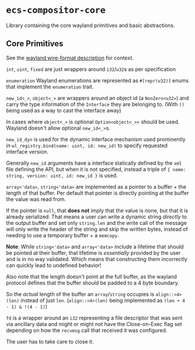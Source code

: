 # `ecs-compositor-core`

Library containing the core wayland primitives and basic abstractions.

## Core Primitives

See the [wayland wire-format description](https://wayland.freedesktop.org/docs/html/ch04.html#sect-Protocol-Wire-Format) for context.

`int`, `uint`, `fixed`
are just wrappers around `i32`/`u32`s as per specification

`enumeration`
Wayland enumerations are represented as `#[repr(u32)]` enums that implement the `enumeration` trait.

`new_id<_>`, `object<_>`
are wrappers around an object id (a `NonZero<u32>`) and carry the type
information of the `Interface` they are belonging to.
(With `()` being used as a way to cast the interface away)

In cases where `object<_>` is optional `Option<object<_>>` should be used.
Wayland doesn't allow optional `new_id<_>`s.

`new_id_dyn`
is used for the dynamic interface mechanism used prominently in `wl_registry.bind(name: uint, id: new_id)`
to specify requested interface version.

Generally `new_id` arguments have a interface statically defined by the `xml`
file defining the API, but when it is not specified, instead a triple of `{ name: string, version: uint, id: new_id }` is used.

`array<'data>`, `string<'data>`
are implemented as a pointer to a buffer + the length of that buffer.
Per default that pointer is directly pointing at the buffer the value was read
from.

If the pointer is `null`, that **does not** imply that the value is none, but
that it is already serialized: That means a user can write a dynamic string *directly*
to the output buffer and set only `string.len` and the write call of the message
will only write the header of the string and skip the written bytes, instead of
needing to use a temporary buffer + a `memcopy`.

**Note**: While `string<'data>` and `array<'data>` include a lifetime that
should be pointed at their buffer, that lifetime is *essentially* provided by
the user and is in no way validated.
Which means that constructing them incorrectly can quickly lead to undefined behavior!

Also note that the length doesn't point at the full buffer, as the wayland
protocol defines that the buffer should be padded to a 4 byte boundary.

So the *actual* length of the buffer an `array`/`string` occupies is `align::<4>(len)` instead of just `len`.
(`align::<4>(len)` being implemented as `(len + 4 - 1) & !(4 - 1)`) 

`fd` 
is a wrapper around an `i32` representing a file descriptor that was sent via
ancillary data and might or might not have the Close-on-Exec flag set depending
on how the `recvmsg` call that received it was configured.

The user has to take care to close it.
